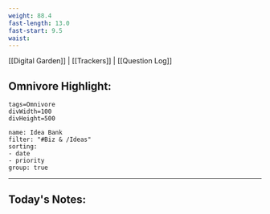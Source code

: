 ```yaml
---
weight: 88.4
fast-length: 13.0
fast-start: 9.5
waist:
---
```

[[Digital Garden]] | [[Trackers]] | [[Question Log]]

## Omnivore Highlight:

```spotlight-note
tags=Omnivore
divWidth=100
divHeight=500
```

```todoist
name: Idea Bank
filter: "#Biz & /Ideas" 
sorting: 
- date 
- priority
group: true 
```
---
## Today's Notes:

